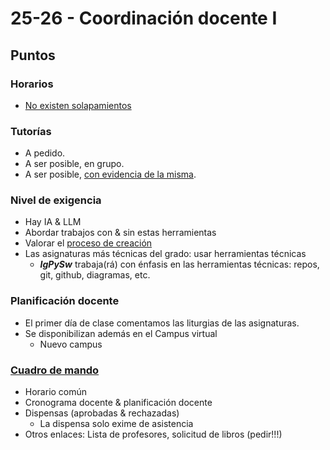 # 25-26 - Coordinación docente I

## Puntos

### Horarios

- [No existen solapamientos](https://docs.google.com/spreadsheets/d/1qmhylnj67ZsR-0PhQJiZ2i5_Wla6lUuCNOz8fDLOVfA/edit?gid=1111742506#gid=1111742506)

### Tutorías

- A pedido.
- A ser posible, en grupo.
- A ser posible, [con evidencia de la misma](https://github.com/mmasias/24-25-PRG1/discussions/578).

### Nivel de exigencia

- Hay IA & LLM
- Abordar trabajos con & sin estas herramientas
- Valorar el [proceso de creación](https://github.com/mmasias/mmasias/blob/main/procesoDeCreacion.md)
- Las asignaturas más técnicas del grado: usar herramientas técnicas
  - ***IgPySw*** trabaja(rá) con énfasis en las herramientas técnicas: repos, git, github, diagramas, etc.

### Planificación docente

- El primer día de clase comentamos las liturgias de las asignaturas.
- Se disponibilizan además en el Campus virtual
  - Nuevo campus

### [Cuadro de mando](https://docs.google.com/spreadsheets/d/1qmhylnj67ZsR-0PhQJiZ2i5_Wla6lUuCNOz8fDLOVfA/edit?gid=446483503#gid=446483503)

- Horario común
- Cronograma docente & planificación docente
- Dispensas (aprobadas & rechazadas)
  - La dispensa solo exime de asistencia
- Otros enlaces: Lista de profesores, solicitud de libros (pedir!!!)
